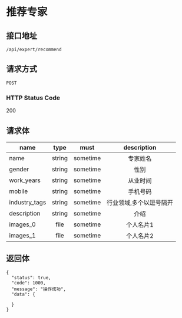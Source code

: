 # 推荐专家

## 接口地址

`/api/expert/recommend`

## 请求方式

`POST`

### HTTP Status Code

200

## 请求体

| name     | type     | must     | description |
|----------|:--------:|:--------:|:--------:|
| name | string   | sometime      | 专家姓名 |
| gender    | string   | sometime      | 性别 |
| work_years   | string   | sometime      | 从业时间 |
| mobile     | string   | sometime      | 手机号码 |
| industry_tags | string   | sometime      | 行业领域,多个以逗号隔开 |
| description | string   | sometime      | 介绍 |
| images_0 | file   | sometime      | 个人名片1 |
| images_1 | file   | sometime      | 个人名片2 |

## 返回体

```json5
{
  "status": true,
  "code": 1000,
  "message": "操作成功",
  "data": {
    
  }
}
``` 
